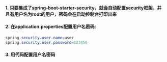#### 1. 只要集成了spring-boot-starter-security，就会自动配置security框架，并且有用户名为root的用户，密码会在启动控制台打印出来
#### 2. 在application.properties配置用户名密码:
```java
spring.security.user.name=user
spring.security.user.password=123456
```

#### 3. 用代码配置用户名密码

